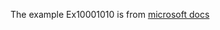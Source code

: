 

The example Ex10001010 is from [microsoft docs](https://docs.microsoft.com/en-us/dotnet/csharp/roslyn-sdk/tutorials/how-to-write-csharp-analyzer-code-fix)